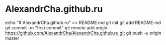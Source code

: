 # AlexandrCha.github.ru
echo "# AlexandrCha.github.ru" >> README.md
git init
git add README.md
git commit -m "first commit"
git remote add origin https://github.com/AlexandrCha/AlexandrCha.github.ru.git
git push -u origin master
